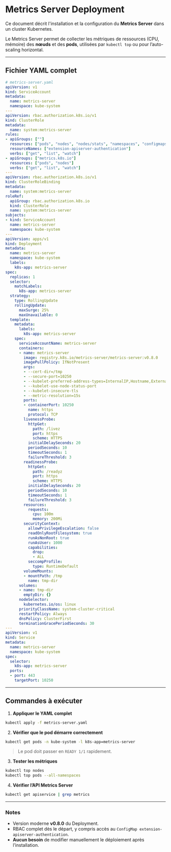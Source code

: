 # Metrics Server Deployment

Ce document décrit l'installation et la configuration du **Metrics Server** dans un cluster Kubernetes.

Le Metrics Server permet de collecter les métriques de ressources (CPU, mémoire) des **nœuds** et des **pods**, utilisées par `kubectl top` ou pour l’auto-scaling horizontal.

---

## Fichier YAML complet

```yaml
# metrics-server.yaml
apiVersion: v1
kind: ServiceAccount
metadata:
  name: metrics-server
  namespace: kube-system
---
apiVersion: rbac.authorization.k8s.io/v1
kind: ClusterRole
metadata:
  name: system:metrics-server
rules:
- apiGroups: [""]
  resources: ["pods", "nodes", "nodes/stats", "namespaces", "configmaps"]
  resourceNames: ["extension-apiserver-authentication"]
  verbs: ["get", "list", "watch"]
- apiGroups: ["metrics.k8s.io"]
  resources: ["pods", "nodes"]
  verbs: ["get", "list", "watch"]
---
apiVersion: rbac.authorization.k8s.io/v1
kind: ClusterRoleBinding
metadata:
  name: system:metrics-server
roleRef:
  apiGroup: rbac.authorization.k8s.io
  kind: ClusterRole
  name: system:metrics-server
subjects:
- kind: ServiceAccount
  name: metrics-server
  namespace: kube-system
---
apiVersion: apps/v1
kind: Deployment
metadata:
  name: metrics-server
  namespace: kube-system
  labels:
    k8s-app: metrics-server
spec:
  replicas: 1
  selector:
    matchLabels:
      k8s-app: metrics-server
  strategy:
    type: RollingUpdate
    rollingUpdate:
      maxSurge: 25%
      maxUnavailable: 0
  template:
    metadata:
      labels:
        k8s-app: metrics-server
    spec:
      serviceAccountName: metrics-server
      containers:
      - name: metrics-server
        image: registry.k8s.io/metrics-server/metrics-server:v0.8.0
        imagePullPolicy: IfNotPresent
        args:
        - --cert-dir=/tmp
        - --secure-port=10250
        - --kubelet-preferred-address-types=InternalIP,Hostname,ExternalIP
        - --kubelet-use-node-status-port
        - --kubelet-insecure-tls
        - --metric-resolution=15s
        ports:
        - containerPort: 10250
          name: https
          protocol: TCP
        livenessProbe:
          httpGet:
            path: /livez
            port: https
            scheme: HTTPS
          initialDelaySeconds: 20
          periodSeconds: 10
          timeoutSeconds: 1
          failureThreshold: 3
        readinessProbe:
          httpGet:
            path: /readyz
            port: https
            scheme: HTTPS
          initialDelaySeconds: 20
          periodSeconds: 10
          timeoutSeconds: 1
          failureThreshold: 3
        resources:
          requests:
            cpu: 100m
            memory: 200Mi
        securityContext:
          allowPrivilegeEscalation: false
          readOnlyRootFilesystem: true
          runAsNonRoot: true
          runAsUser: 1000
          capabilities:
            drop:
            - ALL
          seccompProfile:
            type: RuntimeDefault
        volumeMounts:
        - mountPath: /tmp
          name: tmp-dir
      volumes:
      - name: tmp-dir
        emptyDir: {}
      nodeSelector:
        kubernetes.io/os: linux
      priorityClassName: system-cluster-critical
      restartPolicy: Always
      dnsPolicy: ClusterFirst
      terminationGracePeriodSeconds: 30
---
apiVersion: v1
kind: Service
metadata:
  name: metrics-server
  namespace: kube-system
spec:
  selector:
    k8s-app: metrics-server
  ports:
  - port: 443
    targetPort: 10250
```

---

## Commandes à exécuter

1. **Appliquer le YAML complet**

```bash
kubectl apply -f metrics-server.yaml
```

2. **Vérifier que le pod démarre correctement**

```bash
kubectl get pods -n kube-system -l k8s-app=metrics-server
```

> Le pod doit passer en `READY 1/1` rapidement.

3. **Tester les métriques**

```bash
kubectl top nodes
kubectl top pods --all-namespaces
```

4. **Vérifier l’API Metrics Server**

```bash
kubectl get apiservice | grep metrics
```

---

### Notes

* Version moderne **v0.8.0** du Deployment.
* RBAC complet dès le départ, y compris accès au `ConfigMap extension-apiserver-authentication`.
* **Aucun besoin** de modifier manuellement le déploiement après l’installation.
